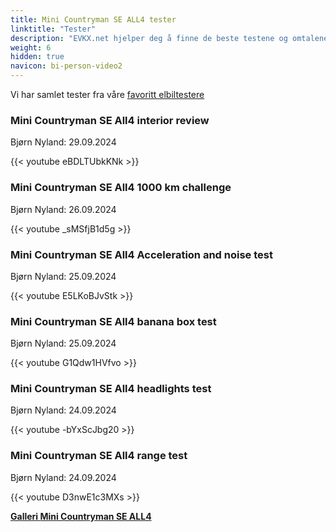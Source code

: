 ```yaml
---
title: Mini Countryman SE ALL4 tester
linktitle: "Tester"
description: "EVKX.net hjelper deg å finne de beste testene og omtalene av denne modellen."
weight: 6
hidden: true
navicon: bi-person-video2
---
```

Vi har samlet tester fra våre [favoritt elbiltestere](../../../../../guides/evreviewers/)

<div class="container text-center shadow p-2 pe-4 mb-5 bg-body-tertiary rounded border">
<h3>Mini Countryman SE All4 interior review</h3>
<p>Bjørn Nyland: 29.09.2024</p>

{{< youtube eBDLTUbkKNk >}}

</div>
<div class="container text-center shadow p-2 pe-4 mb-5 bg-body-tertiary rounded border">
<h3>Mini Countryman SE All4 1000 km challenge</h3>
<p>Bjørn Nyland: 26.09.2024</p>

{{< youtube _sMSfjB1d5g >}}

</div>
<div class="container text-center shadow p-2 pe-4 mb-5 bg-body-tertiary rounded border">
<h3>Mini Countryman SE All4 Acceleration and noise test</h3>
<p>Bjørn Nyland: 25.09.2024</p>

{{< youtube E5LKoBJvStk >}}

</div>
<div class="container text-center shadow p-2 pe-4 mb-5 bg-body-tertiary rounded border">
<h3>Mini Countryman SE All4 banana box test</h3>
<p>Bjørn Nyland: 25.09.2024</p>

{{< youtube G1Qdw1HVfvo >}}

</div>
<div class="container text-center shadow p-2 pe-4 mb-5 bg-body-tertiary rounded border">
<h3>Mini Countryman SE All4 headlights test</h3>
<p>Bjørn Nyland: 24.09.2024</p>

{{< youtube -bYxScJbg20 >}}

</div>
<div class="container text-center shadow p-2 pe-4 mb-5 bg-body-tertiary rounded border">
<h3>Mini Countryman SE All4 range test</h3>
<p>Bjørn Nyland: 24.09.2024</p>

{{< youtube D3nwE1c3MXs >}}

</div>
<div class="mt-3 mb-3">
<a href="../gallery/" class="text-decoration-none text-black">
<strong><i class="bi-arrow-left"></i>Galleri  </strong>
</a>
<a href="../" class="text-decoration-none text-black float-end">
<strong>Mini Countryman SE ALL4 <i class="bi-arrow-right"></i></strong>
</a>
</div>

